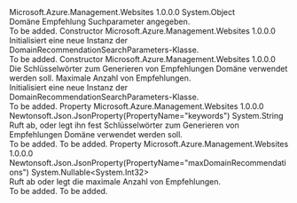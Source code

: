 <Type Name="DomainRecommendationSearchParameters" FullName="Microsoft.Azure.Management.WebSites.Models.DomainRecommendationSearchParameters">
  <TypeSignature Language="C#" Value="public class DomainRecommendationSearchParameters" />
  <TypeSignature Language="ILAsm" Value=".class public auto ansi beforefieldinit DomainRecommendationSearchParameters extends System.Object" />
  <TypeSignature Language="DocId" Value="T:Microsoft.Azure.Management.WebSites.Models.DomainRecommendationSearchParameters" />
  <TypeSignature Language="VB.NET" Value="Public Class DomainRecommendationSearchParameters" />
  <TypeSignature Language="F#" Value="type DomainRecommendationSearchParameters = class" />
  <AssemblyInfo>
    <AssemblyName>Microsoft.Azure.Management.Websites</AssemblyName>
    <AssemblyVersion>1.0.0.0</AssemblyVersion>
  </AssemblyInfo>
  <Base>
    <BaseTypeName>System.Object</BaseTypeName>
  </Base>
  <Interfaces />
  <Docs>
    <summary>
            Domäne Empfehlung Suchparameter angegeben.
            </summary>
    <remarks>To be added.</remarks>
  </Docs>
  <Members>
    <Member MemberName=".ctor">
      <MemberSignature Language="C#" Value="public DomainRecommendationSearchParameters ();" />
      <MemberSignature Language="ILAsm" Value=".method public hidebysig specialname rtspecialname instance void .ctor() cil managed" />
      <MemberSignature Language="DocId" Value="M:Microsoft.Azure.Management.WebSites.Models.DomainRecommendationSearchParameters.#ctor" />
      <MemberSignature Language="VB.NET" Value="Public Sub New ()" />
      <MemberType>Constructor</MemberType>
      <AssemblyInfo>
        <AssemblyName>Microsoft.Azure.Management.Websites</AssemblyName>
        <AssemblyVersion>1.0.0.0</AssemblyVersion>
      </AssemblyInfo>
      <Parameters />
      <Docs>
        <summary>
            Initialisiert eine neue Instanz der DomainRecommendationSearchParameters-Klasse.
            </summary>
        <remarks>To be added.</remarks>
      </Docs>
    </Member>
    <Member MemberName=".ctor">
      <MemberSignature Language="C#" Value="public DomainRecommendationSearchParameters (string keywords = null, Nullable&lt;int&gt; maxDomainRecommendations = null);" />
      <MemberSignature Language="ILAsm" Value=".method public hidebysig specialname rtspecialname instance void .ctor(string keywords, valuetype System.Nullable`1&lt;int32&gt; maxDomainRecommendations) cil managed" />
      <MemberSignature Language="DocId" Value="M:Microsoft.Azure.Management.WebSites.Models.DomainRecommendationSearchParameters.#ctor(System.String,System.Nullable{System.Int32})" />
      <MemberSignature Language="VB.NET" Value="Public Sub New (Optional keywords As String = null, Optional maxDomainRecommendations As Nullable(Of Integer) = null)" />
      <MemberSignature Language="F#" Value="new Microsoft.Azure.Management.WebSites.Models.DomainRecommendationSearchParameters : string * Nullable&lt;int&gt; -&gt; Microsoft.Azure.Management.WebSites.Models.DomainRecommendationSearchParameters" Usage="new Microsoft.Azure.Management.WebSites.Models.DomainRecommendationSearchParameters (keywords, maxDomainRecommendations)" />
      <MemberType>Constructor</MemberType>
      <AssemblyInfo>
        <AssemblyName>Microsoft.Azure.Management.Websites</AssemblyName>
        <AssemblyVersion>1.0.0.0</AssemblyVersion>
      </AssemblyInfo>
      <Parameters>
        <Parameter Name="keywords" Type="System.String" />
        <Parameter Name="maxDomainRecommendations" Type="System.Nullable&lt;System.Int32&gt;" />
      </Parameters>
      <Docs>
        <param name="keywords">Die Schlüsselwörter zum Generieren von Empfehlungen Domäne verwendet werden soll.</param>
        <param name="maxDomainRecommendations">Maximale Anzahl von Empfehlungen.</param>
        <summary>
            Initialisiert eine neue Instanz der DomainRecommendationSearchParameters-Klasse.
            </summary>
        <remarks>To be added.</remarks>
      </Docs>
    </Member>
    <Member MemberName="Keywords">
      <MemberSignature Language="C#" Value="public string Keywords { get; set; }" />
      <MemberSignature Language="ILAsm" Value=".property instance string Keywords" />
      <MemberSignature Language="DocId" Value="P:Microsoft.Azure.Management.WebSites.Models.DomainRecommendationSearchParameters.Keywords" />
      <MemberSignature Language="VB.NET" Value="Public Property Keywords As String" />
      <MemberSignature Language="F#" Value="member this.Keywords : string with get, set" Usage="Microsoft.Azure.Management.WebSites.Models.DomainRecommendationSearchParameters.Keywords" />
      <MemberType>Property</MemberType>
      <AssemblyInfo>
        <AssemblyName>Microsoft.Azure.Management.Websites</AssemblyName>
        <AssemblyVersion>1.0.0.0</AssemblyVersion>
      </AssemblyInfo>
      <Attributes>
        <Attribute>
          <AttributeName>Newtonsoft.Json.JsonProperty(PropertyName="keywords")</AttributeName>
        </Attribute>
      </Attributes>
      <ReturnValue>
        <ReturnType>System.String</ReturnType>
      </ReturnValue>
      <Docs>
        <summary>
            Ruft ab, oder legt ihn fest Schlüsselwörter zum Generieren von Empfehlungen Domäne verwendet werden soll.
            </summary>
        <value>To be added.</value>
        <remarks>To be added.</remarks>
      </Docs>
    </Member>
    <Member MemberName="MaxDomainRecommendations">
      <MemberSignature Language="C#" Value="public Nullable&lt;int&gt; MaxDomainRecommendations { get; set; }" />
      <MemberSignature Language="ILAsm" Value=".property instance valuetype System.Nullable`1&lt;int32&gt; MaxDomainRecommendations" />
      <MemberSignature Language="DocId" Value="P:Microsoft.Azure.Management.WebSites.Models.DomainRecommendationSearchParameters.MaxDomainRecommendations" />
      <MemberSignature Language="VB.NET" Value="Public Property MaxDomainRecommendations As Nullable(Of Integer)" />
      <MemberSignature Language="F#" Value="member this.MaxDomainRecommendations : Nullable&lt;int&gt; with get, set" Usage="Microsoft.Azure.Management.WebSites.Models.DomainRecommendationSearchParameters.MaxDomainRecommendations" />
      <MemberType>Property</MemberType>
      <AssemblyInfo>
        <AssemblyName>Microsoft.Azure.Management.Websites</AssemblyName>
        <AssemblyVersion>1.0.0.0</AssemblyVersion>
      </AssemblyInfo>
      <Attributes>
        <Attribute>
          <AttributeName>Newtonsoft.Json.JsonProperty(PropertyName="maxDomainRecommendations")</AttributeName>
        </Attribute>
      </Attributes>
      <ReturnValue>
        <ReturnType>System.Nullable&lt;System.Int32&gt;</ReturnType>
      </ReturnValue>
      <Docs>
        <summary>
            Ruft ab oder legt die maximale Anzahl von Empfehlungen.
            </summary>
        <value>To be added.</value>
        <remarks>To be added.</remarks>
      </Docs>
    </Member>
  </Members>
</Type>